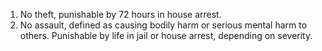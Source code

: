1. No theft, punishable by 72 hours in house arrest.
2. No assault, defined as causing bodily harm or serious mental harm to others. Punishable by life in jail or house arrest, depending on severity.